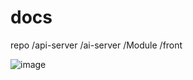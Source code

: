 # docs

repo
/api-server
/ai-server
/Module
/front

![image](https://github.com/user-attachments/assets/8d269dcb-bdb8-48b4-865b-668648c1ed15)
